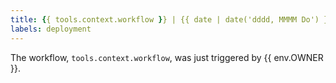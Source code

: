 ```yaml
---
title: {{ tools.context.workflow }} | {{ date | date('dddd, MMMM Do') }}
labels: deployment
---
```

The workflow, `tools.context.workflow`, was just triggered by {{ env.OWNER }}.